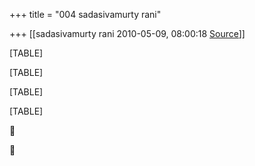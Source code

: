 +++
title = "004 sadasivamurty rani"

+++
[[sadasivamurty rani	2010-05-09, 08:00:18 [Source](https://groups.google.com/g/bvparishat/c/SP3jt8nP1Wo)]]



[TABLE]

[TABLE]

[TABLE]

[TABLE]






